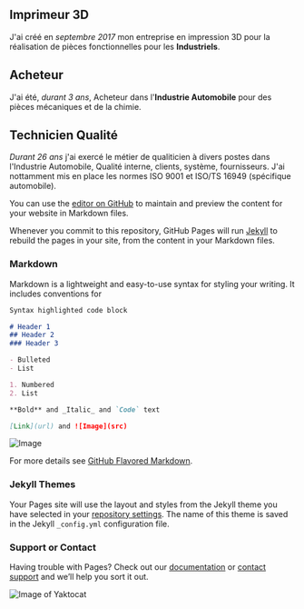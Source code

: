 ## Imprimeur 3D

J'ai créé en _septembre 2017_ mon entreprise en impression 3D pour la réalisation de pièces fonctionnelles pour les **Industriels**.


## Acheteur

J'ai été, _durant 3 ans_, Acheteur dans l'**Industrie Automobile** pour des pièces mécaniques et de la chimie.


## Technicien Qualité
_Durant 26 ans_ j'ai exercé le métier de qualiticien à divers postes dans l'Industrie Automobile, Qualité interne, clients, système, fournisseurs. J'ai nottamment mis en place les normes ISO 9001 et ISO/TS 16949 (spécifique automobile).






You can use the [editor on GitHub](https://github.com/pv3Dfromtours/Hello-world/edit/master/README.md) to maintain and preview the content for your website in Markdown files.

Whenever you commit to this repository, GitHub Pages will run [Jekyll](https://jekyllrb.com/) to rebuild the pages in your site, from the content in your Markdown files.

### Markdown

Markdown is a lightweight and easy-to-use syntax for styling your writing. It includes conventions for

```markdown
Syntax highlighted code block

# Header 1
## Header 2
### Header 3

- Bulleted
- List

1. Numbered
2. List

**Bold** and _Italic_ and `Code` text

[Link](url) and ![Image](src)
```

![Image](https://image.spreadshirtmedia.net/image-server/v1/mp/products/T6A231MPA4PT17X22Y74D120777072S54/views/1,width=378,height=378,appearanceId=231,backgroundColor=E8E8E8,modelId=1405,crop=list,version=1534416760/thanks-you-t-shirt-homme.jpg)

For more details see [GitHub Flavored Markdown](https://guides.github.com/features/mastering-markdown/).

### Jekyll Themes

Your Pages site will use the layout and styles from the Jekyll theme you have selected in your [repository settings](https://github.com/pv3Dfromtours/Hello-world/settings). The name of this theme is saved in the Jekyll `_config.yml` configuration file.

### Support or Contact

Having trouble with Pages? Check out our [documentation](https://help.github.com/categories/github-pages-basics/) or [contact support](https://github.com/contact) and we’ll help you sort it out.

![Image of Yaktocat](https://octodex.github.com/images/yaktocat.png)
